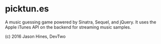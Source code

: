 # picktun.es

A music guessing game powered by Sinatra, Sequel, and jQuery.  It uses
the Apple iTunes API on the backend for streaming music samples.

(c) 2016 Jason Hines, DevTwo
